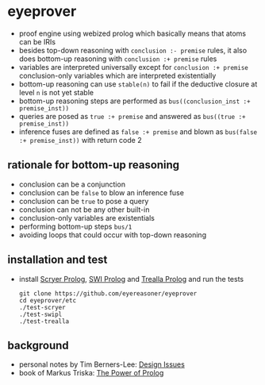 # eyeprover

- proof engine using webized prolog which basically means that atoms can be IRIs
- besides top-down reasoning with `conclusion :- premise` rules, it also does bottom-up reasoning with `conclusion :+ premise` rules
- variables are interpreted universally except for `conclusion :+ premise` conclusion-only variables which are interpreted existentially
- bottom-up reasoning can use `stable(n)` to fail if the deductive closure at level `n` is not yet stable
- bottom-up reasoning steps are performed as `bus((conclusion_inst :+ premise_inst))`
- queries are posed as `true :+ premise` and answered as `bus((true :+ premise_inst))`
- inference fuses are defined as `false :+ premise` and blown as `bus(false :+ premise_inst))` with return code 2

## rationale for bottom-up reasoning

- conclusion can be a conjunction
- conclusion can be `false` to blow an inference fuse
- conclusion can be `true` to pose a query
- conclusion can not be any other built-in
- conclusion-only variables are existentials
- performing bottom-up steps `bus/1`
- avoiding loops that could occur with top-down reasoning

## installation and test

- install [Scryer Prolog](https://github.com/mthom/scryer-prolog#installing-scryer-prolog), [SWI Prolog](http://www.swi-prolog.org/Download.html)
  and [Trealla Prolog](https://github.com/trealla-prolog/trealla#building) and run the tests
    ```
    git clone https://github.com/eyereasoner/eyeprover
    cd eyeprover/etc
    ./test-scryer
    ./test-swipl
    ./test-trealla
    ```

## background

- personal notes by Tim Berners-Lee: [Design Issues](https://www.w3.org/DesignIssues/)
- book of Markus Triska: [The Power of Prolog](https://www.metalevel.at/prolog)
